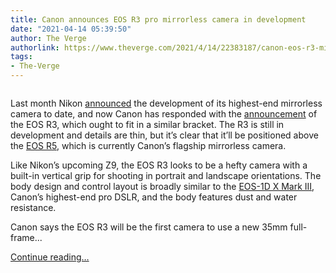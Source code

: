 ```yaml
---
title: Canon announces EOS R3 pro mirrorless camera in development
date: "2021-04-14 05:39:50"
author: The Verge
authorlink: https://www.theverge.com/2021/4/14/22383187/canon-eos-r3-mirrorless-camera-development-announced
tags:
- The-Verge
---
```

<figure>
      <img alt="" src="https://cdn.vox-cdn.com/thumbor/_5I8F-4sqPa9LkxkctrTQ1TnODM=/0x0:3000x2000/1310x873/cdn.vox-cdn.com/uploads/chorus_image/image/69123207/eosr3.0.jpeg" />
    </figure>

  <p id="QLALPV">Last month Nikon <a href="https://www.theverge.com/2021/3/9/22322684/nikon-z9-flagship-mirrorless-camera-development-announced-2021">announced</a> the development of its highest-end mirrorless camera to date, and now Canon has responded with the <a href="https://global.canon/en/news/2021/20210414.html">announcement</a> of the EOS R3, which ought to fit in a similar bracket. The R3 is still in development and details are thin, but it’s clear that it’ll be positioned above the <a href="https://www.theverge.com/2020/7/9/21318398/canon-eos-r5-announced-8k-price-specs-release-date">EOS R5</a>, which is currently Canon’s flagship mirrorless camera.</p>
<p id="L1PkjC">Like Nikon’s upcoming Z9, the EOS R3 looks to be a hefty camera with a built-in vertical grip for shooting in portrait and landscape orientations. The body design and control layout is broadly similar to the <a href="https://www.theverge.com/2020/1/6/21054254/canon-eos-1d-x-mark-iii-professional-dslr-announcement-news-price-specs-ces-2020">EOS-1D X Mark III</a>, Canon’s highest-end pro DSLR, and the body features dust and water resistance.</p>
<p id="T1YASK">Canon says the EOS R3 will be the first camera to use a new 35mm full-frame...</p>
  <p>
    <a href="https://www.theverge.com/2021/4/14/22383187/canon-eos-r3-mirrorless-camera-development-announced">Continue reading&hellip;</a>
  </p>